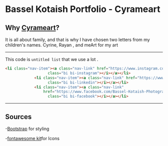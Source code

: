 # **Bassel Kotaish Portfolio -  Cyrameart**

## Why [Cyrameart]('https://kota0015.github.io/portfolio/')?

 It is all about family, and that is why I have chosen two letters from my children's names. Cyrine, Rayan , and meArt for my art 
 ___
 

  This code is `untitled list` that we use a lot .
 ```html
 <li class="nav-item"><a class="nav-link" href="https://www.instagram.com/bassel.kotaish.cad/"><i
                    class="bi bi-instagram"></i></a></li>
              <li class="nav-item"><a class="nav-link" href="https://www.linkedin.com/in/bassel-kotaish-8ab50429/"><i
                    class="bi bi-linkedin"></i></a></li>
              <li class="nav-item"><a class="nav-link"
                  href="https://www.facebook.com/Bassel-Kotaish-Photography-111187047275096/?ref=pages_you_manage"><i
                    class="bi bi-facebook"></i></a></li>

 ```
 ___
## Sources

-[Bootstrap]('https://getbootstrap.com') for styling 

-[fontawesome kit]('https://fontawesome.com/')for Icons

 
